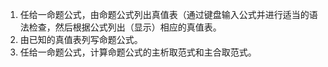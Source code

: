 
1. 任给一命题公式，由命题公式列出真值表（通过键盘输入公式并进行适当的语法检查，然后根据公式列出（显示）相应的真值表。
2. 由已知的真值表列写命题公式。
3. 任给一命题公式，计算命题公式的主析取范式和主合取范式。
